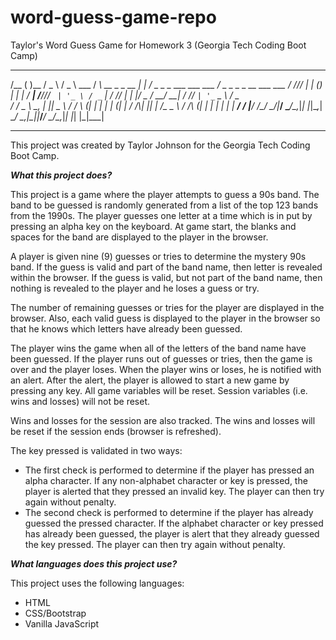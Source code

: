 # word-guess-game-repo
Taylor's Word Guess Game for Homework 3 (Georgia Tech Coding Boot Camp)

 _____ _       ___   ___          ___                 _     ___                         ___                     
/__   ( )__   / _ \ / _ \ ___    / __\ __ _ _ __   __| |   / _ \_   _  ___  ___ ___    / _ \__ _ _ __ ___   ___ 
  / /\// __| | (_) | | | / __|  /__\/// _` | '_ \ / _` |  / /_\/ | | |/ _ \/ __/ __|  / /_\/ _` | '_ ` _ \ / _ \
 / /   \__ \  \__, | |_| \__ \ / \/  \ (_| | | | | (_| | / /_\\| |_| |  __/\__ \__ \ / /_\\ (_| | | | | | |  __/
 \/    |___/    /_/ \___/|___/ \_____/\__,_|_| |_|\__,_| \____/ \__,_|\___||___/___/ \____/\__,_|_| |_| |_|\___|

--------------------------------------------------------------------------------------------------------------------

This project was created by Taylor Johnson for the Georgia Tech Coding Boot Camp.

__*What this project does?*__

This project is a game where the player attempts to guess a 90s band. The band to be guessed is randomly generated from a list of the top 123 bands from the 1990s. The player guesses one letter at a time which is in put by pressing an alpha key on the keyboard. At game start, the blanks and spaces for the band are displayed to the player in the browser.

A player is given nine (9) guesses or tries to determine the mystery 90s band. If the guess is valid and part of the band name, then letter is revealed within the browser. If the guess is valid, but not part of the band name, then nothing is revealed to the player and he loses a guess or try.

The number of remaining guesses or tries for the player are displayed in the browser. Also, each valid guess is displayed to the player in the browser so that he knows which letters have already been guessed.

The player wins the game when all of the letters of the band name have been guessed. If the player runs out of guesses or tries, then the game is over and the player loses. When the player wins or loses, he is notified with an alert. After the alert, the player is allowed to start a new game by pressing any key. All game variables will be reset. Session variables (i.e. wins and losses) will not be reset.

Wins and losses for the session are also tracked. The wins and losses will be reset if the session ends (browser is refreshed).

The key pressed is validated in two ways:
* The first check is performed to determine if the player has pressed an alpha character. If any non-alphabet character or key is pressed, the player is alerted that they pressed an invalid key. The player can then try again without penalty.
* The second check is performed to determine if the player has already guessed the pressed character. If the alphabet character or key pressed has already been guessed, the player is alert that they already guessed the key pressed. The player can then try again without penalty.

__*What languages does this project use?*__

This project uses the following languages:
* HTML
* CSS/Bootstrap
* Vanilla JavaScript

